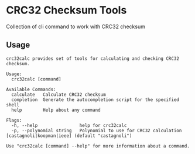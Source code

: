# CRC32 Checksum Tools

Collection of cli command to work with CRC32 checksum

## Usage

```console
crc32calc provides set of tools for calculating and checking CRC32 checksum.

Usage:
  crc32calc [command]

Available Commands:
  calculate   Calculate CRC32 checksum
  completion  Generate the autocompletion script for the specified shell
  help        Help about any command

Flags:
  -h, --help                help for crc32calc
  -p, --polynomial string   Polynomial to use for CRC32 calculation [castagnoli|koopman|ieee] (default "castagnoli")

Use "crc32calc [command] --help" for more information about a command.
```